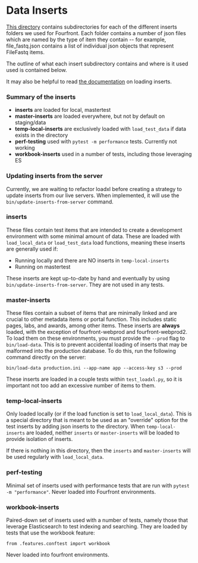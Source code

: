 Data Inserts
============

[This directory](..) contains subdirectories for each of the different inserts folders we used for Fourfront. Each folder contains a number of json files which are named by the type of item they contain -- for example, file_fastq.json contains a list of individual json objects that represent FileFastq items.

The outline of what each insert subdirectory contains and where is it used used is contained below.

It may also be helpful to read [the documentation](../../../../docs/inserts.md) on loading inserts.

### Summary of the inserts

- **inserts** are loaded for local, mastertest
- **master-inserts** are loaded everywhere, but not by default on staging/data
- **temp-local-inserts** are exclusively loaded with `load_test_data` if data exists in the directory
- **perf-testing** used with `pytest -m performance` tests. Currently not working
- **workbook-inserts** used in a number of tests, including those leveraging ES

### Updating inserts from the server

Currently, we are waiting to refactor loadxl before creating a strategy to update inserts from our live servers. When implemented, it will use the `bin/update-inserts-from-server` command.

### inserts

These files contain test items that are intended to create a development environment with some minimal amount of data. These are loaded with `load_local_data` or `load_test_data` load functions, meaning these inserts are generally used if:
- Running locally and there are NO inserts in `temp-local-inserts`
- Running on mastertest

These inserts are kept up-to-date by hand and eventually by using `bin/update-inserts-from-server`. They are not used in any tests.

### master-inserts

These files contain a subset of items that are minimally linked and are crucial to other metadata items or portal function. This includes static pages, labs, and awards, among other items. These inserts are **always** loaded, with the exception of fourfront-webprod and fourfront-webprod2. To load them on these environments, you must provide the `--prod` flag to `bin/load-data`. This is to prevent accidental loading of inserts that may be malformed into the production database. To do this, run the following command directly on the server:

```
bin/load-data production.ini --app-name app --access-key s3 --prod
```

These inserts are loaded in a couple tests within `test_loadxl.py`, so it is important not too add an excessive number of items to them.

### temp-local-inserts

Only loaded locally (or if the load function is set to `load_local_data`). This is a special directory that is meant to be used as an "override" option for the test inserts by adding json inserts to the directory. When `temp-local-inserts` are loaded, neither `inserts` or `master-inserts` will be loaded to provide isolation of inserts.

If there is nothing in this directory, then the `inserts` and `master-inserts` will be used regularly with `load_local_data`.

### perf-testing

Minimal set of inserts used with performance tests that are run with `pytest -m "performance"`. Never loaded into Fourfront environments.

### workbook-inserts

Paired-down set of inserts used with a number of tests, namely those that leverage Elasticsearch to test indexing and searching. They are loaded by tests that use the workbook feature:

```
from .features.conftest import workbook
```

Never loaded into fourfront environments.

